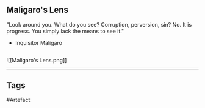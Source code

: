 ## Maligaro's Lens
"Look around you. What do you see?
Corruption, perversion, sin?
No. It is progress.
You simply lack the means to see it."
- Inquisitor Maligaro
## 
![[Maligaro's Lens.png]]

---
## Tags
#Artefact